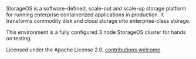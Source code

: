 StorageOS is a software-defined, scale-out and scale-up storage platform for running enterprise containerized applications in production. It transforms commodity disk and cloud storage into enterprise-class storage.

This environment is a fully configured 3 node StorageOS cluster for hands on testing.

Licensed under the Apache License 2.0,  [contributions welcome](https://github.com/storageos/tutorials).
